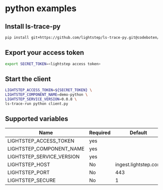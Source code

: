 # python examples


## Install ls-trace-py
```bash
pip install git+https://github.com/lightstep/ls-trace-py.git@codeboten/metricsingest
```
## Export your access token
```bash
export SECRET_TOKEN=<lightstep access token>
```

## Start the client

```bash
LIGHTSTEP_ACCESS_TOKEN=${SECRET_TOKEN} \
LIGHTSTEP_COMPONENT_NAME=demo-python \
LIGHTSTEP_SERVICE_VERSION=0.0.8 \
ls-trace-run python client.py
```

## Supported variables


| Name | Required | Default |
| ---- | -------- | ------- |
|LIGHTSTEP_ACCESS_TOKEN| yes|
|LIGHTSTEP_COMPONENT_NAME|yes|
|LIGHTSTEP_SERVICE_VERSION|yes|
|LIGHTSTEP_HOST| No | ingest.lightstep.com|
|LIGHTSTEP_PORT| No | 443 |
|LIGHTSTEP_SECURE| No | 1 |